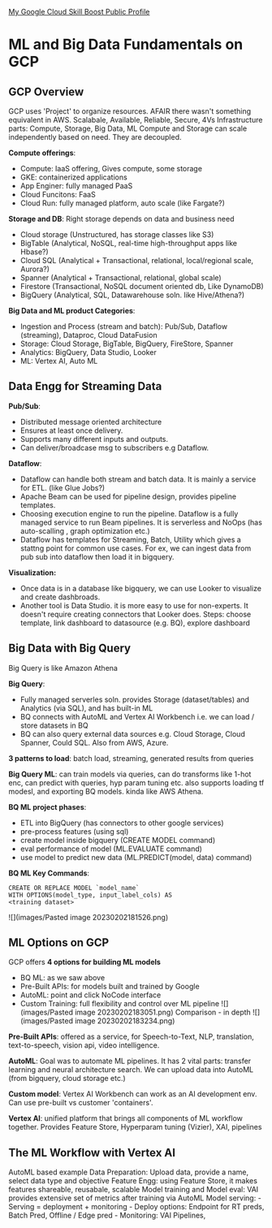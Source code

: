 [My Google Cloud Skill Boost Public Profile](https://www.cloudskillsboost.google/public_profiles/d85f8295-b522-4522-964c-f0fcf9375090)

# ML and Big Data Fundamentals on GCP
## GCP Overview

GCP uses 'Project' to organize resources. AFAIR there wasn't something equivalent in AWS.
Scalabale, Available, Reliable, Secure, 4Vs
Infrastructure parts: Compute, Storage, Big Data, ML
Compute and Storage can scale independently based on need. They are decoupled.

**Compute offerings**:
- Compute: IaaS offering, Gives compute, some storage
- GKE: containerized applications
- App Enginer: fully managed PaaS
- Cloud Funcitons: FaaS
- Cloud Run: fully managed platform, auto scale (like Fargate?)

**Storage and DB**:
Right storage depends on data and business need
- Cloud storage (Unstructured, has storage classes like S3)
- BigTable (Analytical, NoSQL, real-time high-throughput apps like Hbase?)
- Cloud SQL (Analytical + Transactional, relational, local/regional scale, Aurora?)
- Spanner (Analytical + Transactional, relational, global scale)
- Firestore (Transactional, NoSQL document oriented db, Like DynamoDB)
- BigQuery (Analytical, SQL, Datawarehouse soln. like Hive/Athena?)

**Big Data and ML product Categories**:
- Ingestion and Process (stream and batch): Pub/Sub, Dataflow (streaming), Dataproc, Cloud DataFusion
- Storage: Cloud Storage, BigTable, BigQuery, FireStore, Spanner
- Analytics: BigQuery, Data Studio, Looker
- ML: Vertex AI, Auto ML

## Data Engg for Streaming Data

**Pub/Sub**: 
- Distributed message oriented architecture
- Ensures at least once delivery.
- Supports many different inputs and outputs. 
- Can deliver/broadcase msg to subscribers e.g Dataflow.

**Dataflow**:
- Dataflow can handle both stream and batch data. It is mainly a service for ETL. (like Glue Jobs?)
- Apache Beam can be used for pipeline design, provides pipeline templates.
- Choosing execution engine to run the pipeline. Dataflow is a fully managed service to run Beam pipelines. It is serverless and NoOps (has auto-scalling , graph optimization etc.)
- Dataflow has templates for Streaming, Batch, Utility which gives a stattng point for common use cases. For ex, we can ingest data from pub sub into dataflow then load it in bigquery.

**Visualization:**
- Once data is in a database like bigquery, we can use Looker to visualize and create dashbroads.
- Another tool is Data Studio. it is more easy to use for non-experts. It doesn't require creating connectors that Looker does. Steps: choose template, link dashboard to datasource (e.g. BQ), explore dashboard

## Big Data with Big Query

Big Query is like Amazon Athena

**Big Query**: 
- Fully managed serverles soln. provides Storage (dataset/tables) and Analytics (via SQL), and has built-in ML
- BQ connects with AutoML and Vertex AI Workbench i.e. we can load / store datasets in BQ
- BQ can also query external data sources e.g. Cloud Storage, Cloud Spanner, Could SQL. Also from AWS, Azure.

**3 patterns to load**: batch load, streaming, generated results from queries

**Big Query ML**: can train models via queries, can do transforms like 1-hot enc, can predict with queries, hyp param tuning etc. also supports loading tf modesl, and exporting BQ models. kinda like AWS Athena.

**BQ ML project phases**:
- ETL into BigQuery (has connectors to other google services)
- pre-process features (using sql)
- create model inside bigquery (CREATE MODEL command)
- eval performance of model (ML.EVALUATE command)
- use model to predict new data (ML.PREDICT(model, data) command)

**BQ ML Key Commands**:
```
CREATE OR REPLACE MODEL `model_name` 
WITH OPTIONS(model_type, input_label_cols) AS
<training dataset>
```
![](images/Pasted image 20230202181526.png)

## ML Options on GCP

GCP offers **4 options for building ML models**
- BQ ML: as we saw above
- Pre-Built APIs: for models built and trained by Google
- AutoML: point and click NoCode interface
- Custom Training: full flexibility and control over ML pipeline
![](images/Pasted image 20230202183051.png)
Comparison - in depth
![](images/Pasted image 20230202183234.png)

**Pre-Built APIs**: offered as a service, for Speech-to-Text, NLP, translation, text-to-speech, vision api, video intelligence.

**AutoML**: Goal was to automate ML pipelines. It has 2 vital parts: transfer learning and neural architecture search. We can upload data into AutoML (from bigquery, cloud storage etc.) 

**Custom model**: Vertex AI Workbench can work as an AI development env. Can use pre-built vs customer 'containers'.

**Vertex AI**: unified platform that brings all components of ML workflow together. Provides Feature Store, Hyperparam tuning (Vizier), XAI, pipelines

## The ML Workflow with Vertex AI
AutoML based example
Data Preparation: Upload data, provide a name, select data type and objective
Feature Engg: using Feature Store, it makes features shareable, reusabale, scalable
Model training and Model eval: VAI provides extensive set of metrics after training via AutoML
Model serving:
	- Serving = deployment + monitoring
	- Deploy options: Endpoint for RT preds, Batch Pred, Offline / Edge pred
	- Monitoring: VAI Pipelines, 